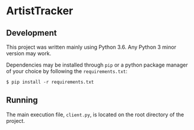 # ArtistTracker

## Development

This project was written mainly using Python 3.6. Any Python 3 minor version may work.

Dependencies may be installed through `pip` or a python package manager of your choice by following the `requirements.txt`:

`$ pip install -r requirements.txt`

## Running

The main execution file, `client.py`, is located on the root directory of the project.